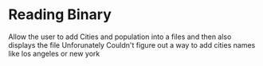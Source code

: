 # Reading Binary

Allow the user to add Cities and population into a files and then also displays the file
Unforunately Couldn't figure out a way to add cities names like los angeles or new york 
